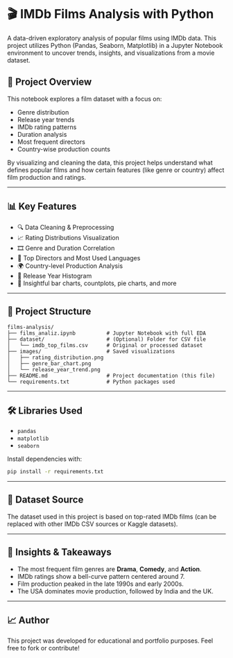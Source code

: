 
# 🎬 IMDb Films Analysis with Python

A data-driven exploratory analysis of popular films using IMDb data. This project utilizes Python (Pandas, Seaborn, Matplotlib) in a Jupyter Notebook environment to uncover trends, insights, and visualizations from a movie dataset.

## 📌 Project Overview

This notebook explores a film dataset with a focus on:
- Genre distribution
- Release year trends
- IMDb rating patterns
- Duration analysis
- Most frequent directors
- Country-wise production counts

By visualizing and cleaning the data, this project helps understand what defines popular films and how certain features (like genre or country) affect film production and ratings.

---

## 📊 Key Features

- 🔍 Data Cleaning & Preprocessing  
- 📈 Rating Distributions Visualization  
- 🎞️ Genre and Duration Correlation  
- 🧠 Top Directors and Most Used Languages  
- 🌍 Country-level Production Analysis  
- 📆 Release Year Histogram  
- 🎯 Insightful bar charts, countplots, pie charts, and more  

---

## 📁 Project Structure

```
films-analysis/
├── films_analiz.ipynb          # Jupyter Notebook with full EDA
├── dataset/                    # (Optional) Folder for CSV file
│   └── imdb_top_films.csv      # Original or processed dataset
├── images/                     # Saved visualizations
│   ├── rating_distribution.png
│   ├── genre_bar_chart.png
│   └── release_year_trend.png
├── README.md                   # Project documentation (this file)
└── requirements.txt            # Python packages used
```

---

## 🛠️ Libraries Used

- `pandas`
- `matplotlib`
- `seaborn`

Install dependencies with:

```bash
pip install -r requirements.txt
```

---



## 📂 Dataset Source

The dataset used in this project is based on top-rated IMDb films (can be replaced with other IMDb CSV sources or Kaggle datasets).

---

## 📌 Insights & Takeaways

- The most frequent film genres are **Drama**, **Comedy**, and **Action**.
- IMDb ratings show a bell-curve pattern centered around 7.
- Film production peaked in the late 1990s and early 2000s.
- The USA dominates movie production, followed by India and the UK.

---

## 📈 Author

This project was developed for educational and portfolio purposes. Feel free to fork or contribute!
